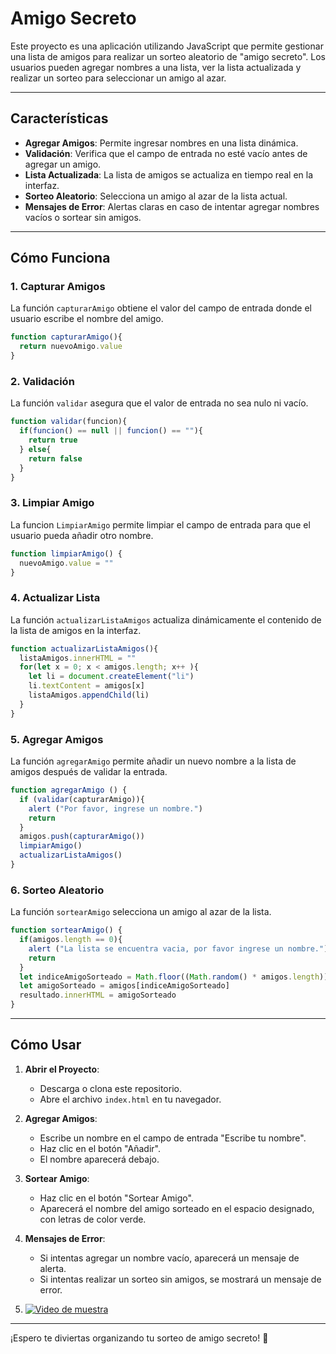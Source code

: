 # Amigo Secreto

Este proyecto es una aplicación utilizando JavaScript que permite gestionar una lista de amigos para realizar un sorteo aleatorio de "amigo secreto". Los usuarios pueden agregar nombres a una lista, ver la lista actualizada y realizar un sorteo para seleccionar un amigo al azar.

---

## Características

- **Agregar Amigos**: Permite ingresar nombres en una lista dinámica.
- **Validación**: Verifica que el campo de entrada no esté vacío antes de agregar un amigo.
- **Lista Actualizada**: La lista de amigos se actualiza en tiempo real en la interfaz.
- **Sorteo Aleatorio**: Selecciona un amigo al azar de la lista actual.
- **Mensajes de Error**: Alertas claras en caso de intentar agregar nombres vacíos o sortear sin amigos.

---

## Cómo Funciona

### 1. Capturar Amigos

La función `capturarAmigo` obtiene el valor del campo de entrada donde el usuario escribe el nombre del amigo.

```javascript
function capturarAmigo(){
  return nuevoAmigo.value
}
```

### 2. Validación

La función `validar` asegura que el valor de entrada no sea nulo ni vacío.

```javascript
function validar(funcion){
  if(funcion() == null || funcion() == ""){
    return true
  } else{
    return false
  }
}
```

### 3. Limpiar Amigo

La funcion `LimpiarAmigo` permite limpiar el campo de entrada para que el usuario pueda añadir otro nombre.

```javascript
function limpiarAmigo() {
  nuevoAmigo.value = ""
}
```

### 4. Actualizar Lista

La función `actualizarListaAmigos` actualiza dinámicamente el contenido de la lista de amigos en la interfaz.

```javascript
function actualizarListaAmigos(){
  listaAmigos.innerHTML = ""
  for(let x = 0; x < amigos.length; x++ ){
    let li = document.createElement("li")
    li.textContent = amigos[x]
    listaAmigos.appendChild(li)
  }
}
```

### 5. Agregar Amigos

La función `agregarAmigo` permite añadir un nuevo nombre a la lista de amigos después de validar la entrada.

```javascript
function agregarAmigo () {
  if (validar(capturarAmigo)){
    alert ("Por favor, ingrese un nombre.")
    return
  }
  amigos.push(capturarAmigo())
  limpiarAmigo()
  actualizarListaAmigos()
}
```

### 6. Sorteo Aleatorio

La función `sortearAmigo` selecciona un amigo al azar de la lista.

```javascript
function sortearAmigo() {
  if(amigos.length == 0){
    alert ("La lista se encuentra vacia, por favor ingrese un nombre.")
    return
  }
  let indiceAmigoSorteado = Math.floor((Math.random() * amigos.length))
  let amigoSorteado = amigos[indiceAmigoSorteado]
  resultado.innerHTML = amigoSorteado
}
```

---

## Cómo Usar

1. **Abrir el Proyecto**:

   - Descarga o clona este repositorio.
   - Abre el archivo `index.html` en tu navegador.

2. **Agregar Amigos**:

   - Escribe un nombre en el campo de entrada "Escribe tu nombre".
   - Haz clic en el botón "Añadir".
   - El nombre aparecerá debajo.

3. **Sortear Amigo**:

   - Haz clic en el botón "Sortear Amigo".
   - Aparecerá el nombre del amigo sorteado en el espacio designado, con letras de color verde.

4. **Mensajes de Error**:

   - Si intentas agregar un nombre vacío, aparecerá un mensaje de alerta.
   - Si intentas realizar un sorteo sin amigos, se mostrará un mensaje de error.

5. [![Video de muestra](https://img.youtube.com/vi/VVfxIn8ucdo/hqdefault.jpg)](https://youtu.be/VVfxIn8ucdo)

---

¡Espero te diviertas organizando tu sorteo de amigo secreto! 🎉


